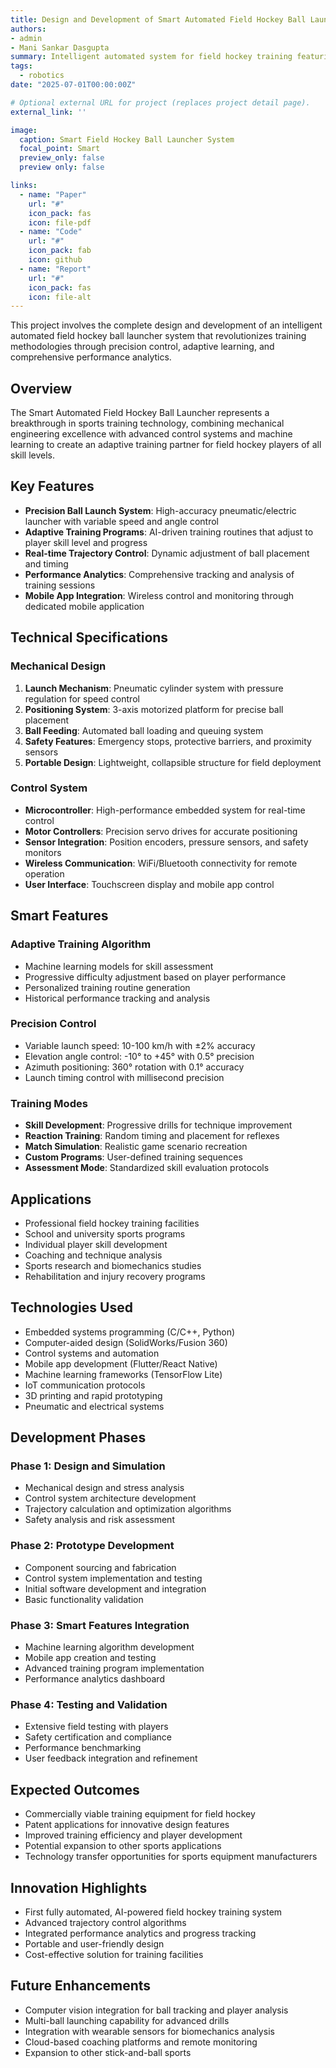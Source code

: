 ```yaml
---
title: Design and Development of Smart Automated Field Hockey Ball Launcher
authors:
- admin
- Mani Sankar Dasgupta
summary: Intelligent automated system for field hockey training featuring precise ball launching, trajectory control, and adaptive training programs for skill development.
tags:
  - robotics
date: "2025-07-01T00:00:00Z"

# Optional external URL for project (replaces project detail page).
external_link: ''

image:
  caption: Smart Field Hockey Ball Launcher System
  focal_point: Smart
  preview_only: false
  preview only: false

links:
  - name: "Paper"
    url: "#"
    icon_pack: fas
    icon: file-pdf
  - name: "Code"
    url: "#"
    icon_pack: fab
    icon: github
  - name: "Report"
    url: "#"
    icon_pack: fas
    icon: file-alt
---
```


This project involves the complete design and development of an intelligent automated field hockey ball launcher system that revolutionizes training methodologies through precision control, adaptive learning, and comprehensive performance analytics.

## Overview

The Smart Automated Field Hockey Ball Launcher represents a breakthrough in sports training technology, combining mechanical engineering excellence with advanced control systems and machine learning to create an adaptive training partner for field hockey players of all skill levels.

## Key Features

- **Precision Ball Launch System**: High-accuracy pneumatic/electric launcher with variable speed and angle control
- **Adaptive Training Programs**: AI-driven training routines that adjust to player skill level and progress
- **Real-time Trajectory Control**: Dynamic adjustment of ball placement and timing
- **Performance Analytics**: Comprehensive tracking and analysis of training sessions
- **Mobile App Integration**: Wireless control and monitoring through dedicated mobile application

## Technical Specifications

### Mechanical Design

1. **Launch Mechanism**: Pneumatic cylinder system with pressure regulation for speed control
2. **Positioning System**: 3-axis motorized platform for precise ball placement
3. **Ball Feeding**: Automated ball loading and queuing system
4. **Safety Features**: Emergency stops, protective barriers, and proximity sensors
5. **Portable Design**: Lightweight, collapsible structure for field deployment

### Control System

- **Microcontroller**: High-performance embedded system for real-time control
- **Motor Controllers**: Precision servo drives for accurate positioning
- **Sensor Integration**: Position encoders, pressure sensors, and safety monitors
- **Wireless Communication**: WiFi/Bluetooth connectivity for remote operation
- **User Interface**: Touchscreen display and mobile app control

## Smart Features

### Adaptive Training Algorithm
- Machine learning models for skill assessment
- Progressive difficulty adjustment based on player performance
- Personalized training routine generation
- Historical performance tracking and analysis

### Precision Control
- Variable launch speed: 10-100 km/h with ±2% accuracy
- Elevation angle control: -10° to +45° with 0.5° precision
- Azimuth positioning: 360° rotation with 0.1° accuracy
- Launch timing control with millisecond precision

### Training Modes
- **Skill Development**: Progressive drills for technique improvement
- **Reaction Training**: Random timing and placement for reflexes
- **Match Simulation**: Realistic game scenario recreation
- **Custom Programs**: User-defined training sequences
- **Assessment Mode**: Standardized skill evaluation protocols

## Applications

- Professional field hockey training facilities
- School and university sports programs
- Individual player skill development
- Coaching and technique analysis
- Sports research and biomechanics studies
- Rehabilitation and injury recovery programs

## Technologies Used

- Embedded systems programming (C/C++, Python)
- Computer-aided design (SolidWorks/Fusion 360)
- Control systems and automation
- Mobile app development (Flutter/React Native)
- Machine learning frameworks (TensorFlow Lite)
- IoT communication protocols
- 3D printing and rapid prototyping
- Pneumatic and electrical systems

## Development Phases

### Phase 1: Design and Simulation
- Mechanical design and stress analysis
- Control system architecture development
- Trajectory calculation and optimization algorithms
- Safety analysis and risk assessment

### Phase 2: Prototype Development
- Component sourcing and fabrication
- Control system implementation and testing
- Initial software development and integration
- Basic functionality validation

### Phase 3: Smart Features Integration
- Machine learning algorithm development
- Mobile app creation and testing
- Advanced training program implementation
- Performance analytics dashboard

### Phase 4: Testing and Validation
- Extensive field testing with players
- Safety certification and compliance
- Performance benchmarking
- User feedback integration and refinement

## Expected Outcomes

- Commercially viable training equipment for field hockey
- Patent applications for innovative design features
- Improved training efficiency and player development
- Potential expansion to other sports applications
- Technology transfer opportunities for sports equipment manufacturers

## Innovation Highlights

- First fully automated, AI-powered field hockey training system
- Advanced trajectory control algorithms
- Integrated performance analytics and progress tracking
- Portable and user-friendly design
- Cost-effective solution for training facilities

## Future Enhancements

- Computer vision integration for ball tracking and player analysis
- Multi-ball launching capability for advanced drills
- Integration with wearable sensors for biomechanics analysis
- Cloud-based coaching platforms and remote monitoring
- Expansion to other stick-and-ball sports
